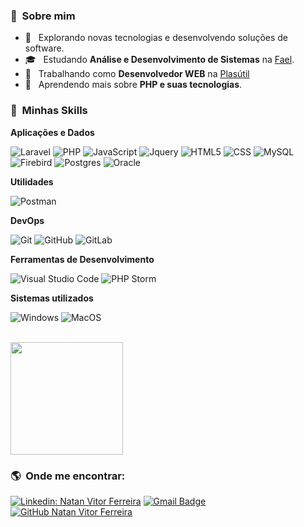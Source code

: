 <h3> 👨 &nbsp;Sobre mim </h3>

- 🤔 &nbsp; Explorando novas tecnologias e desenvolvendo soluções de software.
- 🎓 &nbsp; Estudando **Análise e Desenvolvimento de Sistemas** na <a href="[Fael](https://fael.edu.br/)">Fael</a>.
- 💼 &nbsp; Trabalhando como **Desenvolvedor WEB** na <a href="[plasutil](https://www.plasutil.com.br/)">Plasútil</a>
- 🌱 &nbsp; Aprendendo mais sobre **PHP e suas tecnologias**.

<h3> 🚀 &nbsp;Minhas Skills </h3>

**Aplicações e Dados**

  ![Laravel](https://img.shields.io/badge/-Laravel-333333?style=flat&logo=Laravel&logoColor=FF2D20)
  ![PHP](https://img.shields.io/badge/-PHP-333333?style=flat&logo=PHP&logoColor=777BB4)
  ![JavaScript](https://img.shields.io/badge/-JavaScript-333333?style=flat&logo=javascript)
  ![Jquery](https://img.shields.io/badge/-Jquery-333333?style=flat&logo=jquery&logoColor=0769AD)
  ![HTML5](https://img.shields.io/badge/-HTML5-333333?style=flat&logo=HTML5)
  ![CSS](https://img.shields.io/badge/-CSS-333333?style=flat&logo=CSS3&logoColor=1572B6)
  ![MySQL](https://img.shields.io/badge/-MySQL-333333?style=flat&logo=mysql)
  ![Firebird](https://img.shields.io/badge/-Firebird-333333?style=flat&logo=sql)
  ![Postgres](https://img.shields.io/badge/-PostgreSQL-333333?style=flat&logo=PostgreSQL&logoColor=4169E1)
  ![Oracle](https://img.shields.io/badge/-Oracle-333333?style=flat&logo=oracle&logoColor=F80000)

**Utilidades**

  ![Postman](https://img.shields.io/badge/-Postman-333333?style=flat&logo=postman)

**DevOps**

  ![Git](https://img.shields.io/badge/-Git-333333?style=flat&logo=git)
  ![GitHub](https://img.shields.io/badge/-GitHub-333333?style=flat&logo=github)
  ![GitLab](https://img.shields.io/badge/-GitLab-333333?style=flat&logo=gitlab)

**Ferramentas de Desenvolvimento**

  ![Visual Studio Code](https://img.shields.io/badge/-Visual%20Studio%20Code-333333?style=flat&logo=visual-studio-code&logoColor=007ACC)
  ![PHP Storm](https://img.shields.io/badge/-PHPStorm-333333?style=flat&logo=phpstorm&logoColor=000000)
  
**Sistemas utilizados**

  ![Windows](https://img.shields.io/badge/-Windows-333333?style=flat&logo=windows&logoColor=0078D6)
  ![MacOS](https://img.shields.io/badge/-MacOS-333333?style=flat&logo=macos&logoColor=000000)

<br/>

<a href="https://github.com/natanvferreira02">
  <img height="180em" src="https://github-readme-stats.vercel.app/api?username=natanvferreira02&theme=dracula&show_icons=true" />
</a>

<br/>

<h3> 🌎 &nbsp;Onde me encontrar: </h3> 

[![Linkedin: Natan Vitor Ferreira](https://img.shields.io/badge/-Natan-blue?style=flat-square&logo=Linkedin&logoColor=white&link=https://www.linkedin.com/in/natan-vitor-ferreira/)](https://www.linkedin.com/in/natan-vitor-ferreira/)
[![Gmail Badge](https://img.shields.io/badge/-natanvitorferreira01@gmail.com-006bed?style=flat-square&logo=Gmail&logoColor=white&link=mailto:natanvitorferreira01@gmail.com)](mailto:natanvitorferreira01@gmail.com)
[![GitHub Natan Vitor Ferreira](https://img.shields.io/github/followers/natanvferreira02?label=follow&style=social)](https://github.com/natanvferreira02)
